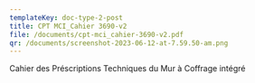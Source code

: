 ```yaml
---
templateKey: doc-type-2-post
title: CPT MCI_Cahier 3690-v2
file: /documents/cpt-mci_cahier-3690-v2.pdf
qr: /documents/screenshot-2023-06-12-at-7.59.50-am.png
---
```

Cahier des Préscriptions Techniques du Mur à Coffrage intégré